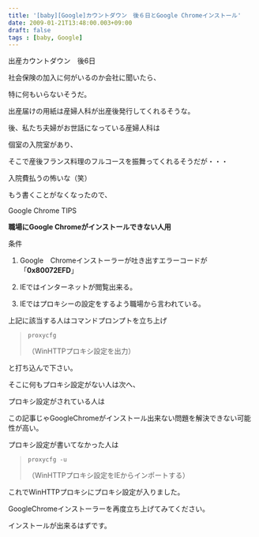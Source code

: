```yaml
---
title: '[baby][Google]カウントダウン　後６日とGoogle Chromeインストール'
date: 2009-01-21T13:48:00.003+09:00
draft: false
tags : [baby, Google]
---
```


出産カウントダウン　後6日

  

  

社会保険の加入に何がいるのか会社に聞いたら、

  

特に何もいらないそうだ。

  

  

出産届けの用紙は産婦人科が出産後発行してくれるそうな。

  

  

後、私たち夫婦がお世話になっている産婦人科は

  

個室の入院室があり、

  

そこで産後フランス料理のフルコースを振舞ってくれるそうだが・・・

  

  

  

入院費払うの怖いな（笑）

  

  

  

もう書くことがなくなったので、

  

Google Chrome TIPS  

**職場にGoogle Chromeがインストールできない人用**

  

条件  

1.  Google　Chromeインストーラーが吐き出すエラーコードが「**0x80072EFD**」  
    
2.  IEではインターネットが閲覧出来る。  
    
3.  IEではプロキシーの設定をするよう職場から言われている。  
    
  

上記に該当する人はコマンドプロンプトを立ち上げ  

> `proxycfg `  
>   
> （WinHTTPプロキシ設定を出力）  

と打ち込んで下さい。  

  

そこに何もプロキシ設定がない人は次へ、  

  

プロキシ設定がされている人は

  

この記事じゃGoogleChromeがインストール出来ない問題を解決できない可能性が高い。

  

  

プロキシ設定が書いてなかった人は

  

> `proxycfg -u`  
>   
> （WinHTTPプロキシ設定をIEからインポートする）  
>   

これでWinHTTPプロキシにプロキシ設定が入りました。  

  

  

GoogleChromeインストーラーを再度立ち上げてみてください。

  

インストールが出来るはずです。